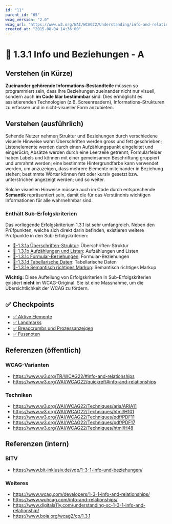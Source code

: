 ```yaml
---
id: "11"
parent_id: "65"
wcag_version: "2.0"
wcag_url: "https://www.w3.org/WAI/WCAG22/Understanding/info-and-relationships.html"
created_at: "2015-08-04 14:36:00"
---
```


# 📜 1.3.1 Info und Beziehungen - A

## Verstehen (in Kürze)

**Zueinander gehörende Informations-Bestandteile** müssen so programmiert sein, dass ihre Beziehungen zueinander nicht nur visuell, sondern auch **im Code klar bestimmbar** sind. Dies ermöglicht es assistierenden Technologien (z.B. Screenreadern), Informations-Strukturen zu erfassen und in nicht-visueller Form anzubieten.

## Verstehen (ausführlich)

Sehende Nutzer nehmen Struktur und Beziehungen durch verschiedene visuelle Hinweise wahr: Überschriften werden gross und fett geschrieben; Listenelemente werden durch einen Aufzählungspunkt eingeleitet und eingerückt; Absätze werden durch eine Leerzeile getrennt; Formularfelder haben Labels und können mit einer gemeinsamen Beschriftung gruppiert und umrahmt werden; eine bestimmte Hintergrundfarbe kann verwendet werden, um anzuzeigen, dass mehrere Elemente miteinander in Beziehung stehen; bestimmte Wörter können fett oder kursiv gesetzt bzw. unterstrichen angezeigt werden; und so weiter.

Solche visuellen Hinweise müssen auch im Code durch entsprechende **Semantik** repräsentiert sein, damit die für das Verständnis wichtigen Informationen für alle wahrnehmbar sind.

### Enthält Sub-Erfolgskriterien

Das vorliegende Erfolgskriterium 1.3.1 ist sehr umfangreich. Neben den Prüfpunkten, welche sich direkt darin befinden, existieren weitere Prüfpunkte in den Sub-Erfolgskriterien:

- [📜-1.3.1a Überschriften-Struktur](/de/wcag/1.3.1a-ueberschriften-struktur): Überschriften-Struktur
- [📜-1.3.1b Aufzählungen und Listen](/de/wcag/1.3.1b-aufzaehlungen-und-listen): Aufzählungen und Listen
- [📜-1.3.1c Formular-Beziehungen](/de/wcag/1.3.1c-formular-beziehungen): Formular-Beziehungen
- [📜-1.3.1d Tabellarische Daten](/de/wcag/1.3.1d-tabellarische-daten): Tabellarische Daten
- [📜-1.3.1e Semantisch richtiges Markup](/de/wcag/1.3.1e-semantisch-richtiges-markup): Semantisch richtiges Markup

**Wichtig:** Diese Aufteilung von Erfolgskriterien in Sub-Erfolgskriterien existiert **nicht** im WCAG-Original. Sie ist eine Massnahme, um die Übersichtlichkeit der WCAG zu fördern.

## ✅ Checkpoints

- [✅ Aktive Elemente](aktive-elemente)
- [✅ Landmarks](landmarks)
- [✅ Breadcrumbs und Prozessanzeigen](breadcrumbs-und-prozessanzeigen)
- [✅ Fussnoten](fussnoten)

## Referenzen (öffentlich)

### WCAG-Varianten
- <https://www.w3.org/TR/WCAG22/#info-and-relationships>
- <https://www.w3.org/WAI/WCAG22/quickref/#info-and-relationships>

### Techniken
- <https://www.w3.org/WAI/WCAG22/Techniques/aria/ARIA11>
- <https://www.w3.org/WAI/WCAG22/Techniques/html/H101>
- <https://www.w3.org/WAI/WCAG22/Techniques/pdf/PDF11>
- <https://www.w3.org/WAI/WCAG22/Techniques/pdf/PDF17>
- <https://www.w3.org/WAI/WCAG22/Techniques/html/H48>

## Referenzen (intern)

### BITV
- <https://www.bit-inklusiv.de/vdp/1-3-1-info-und-beziehungen/>

### Weiteres
- <https://www.wcag.com/developers/1-3-1-info-and-relationships/>
- <https://www.wuhcag.com/info-and-relationships/>
- <https://www.digitala11y.com/understanding-sc-1-3-1-info-and-relationship/>
- <https://www.boia.org/wcag2/cp/1.3.1>

